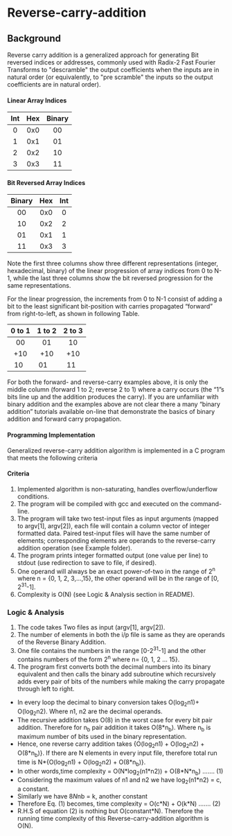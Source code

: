 # Reverse-carry-addition
## Background
Reverse carry  addition  is  a  generalized  approach  for  generating  Bit reversed  indices  or  addresses, commonly used with Radix-2 Fast Fourier Transforms to "descramble" the output coefficients when the inputs are in natural order (or equivalently, to "pre scramble" the inputs so the output coefficients are in natural order).

#### Linear Array Indices                                   

| Int |Hex | Binary |
| :---:         |     :---:      |         :---: |
| 0   | 0x0     | 00    |
| 1     |0x1       | 01      |
| 2     |0x2       | 10      |
| 3     |0x3       | 11      |

#### Bit Reversed Array Indices                                  

| Binary |Hex | Int |
| :---:         |     :---:      |         :---: |
| 00   | 0x0     | 0   |
| 10     |0x2       | 2      |
| 01     |0x1       | 1      |
| 11     |0x3       | 3      |

Note the first three columns show three different representations (integer, hexadecimal, binary) of the  linear progression  of  array  indices from  0 to N-1, while the  last three  columns show the bit reversed  progression for the same representations.

For the linear progression, the increments from 0 to N-1 consist of adding a bit to the least significant  bit-position with carries propagated “forward” from right-to-left, as shown in following Table.    

| 0 to 1 |1 to 2 | 2 to 3 |
| :---:         |     :---:      |         :---: |
| 00   | 01     | 10    |
|+10   |+10    | +10 |
| 10   | 01     | 11    |

For both the forward- and reverse-carry examples above, it is only the middle column (forward 1 to 2;  reverse 2 to 1) where a carry occurs (the “1”s bits line up and the addition produces the carry).  If you  are unfamiliar with binary addition and the examples above are not clear there a many “binary addition”  tutorials available on-line that demonstrate the basics of binary addition and forward carry propagation.

#### Programming Implementation
Generalized reverse-carry addition algorithm is implemented in a C program that meets the following criteria 

#### Criteria
1. Implemented algorithm is non-saturating, handles overflow/underflow conditions.  
2. The program will be compiled with gcc and executed on the command-line.
3. The program will take two test-input files as input arguments (mapped to argv[1], argv[2]), each file will contain a column vector of integer formatted data. Paired test-input files will have the  same number of elements; corresponding elements are operands to the reverse-carry addition  operation (see Example folder). 
4. The  program  prints  integer  formatted  output  (one  value  per  line)  to  stdout  (use  redirection to save to file, if desired).    
5. One operand will always be an exact  power-of-two  in the range of  2<sup>n</sup>  where  n = {0, 1, 2, 3,…,15}, the other operand will be  in the  range of [0, 2<sup>31</sup>-1].  
6. Complexity is O(N) (see Logic & Analysis section in README).   

### Logic & Analysis
1. The code takes Two files as input (argv[1], argv[2]).
2. The number of elements in both the i/p file is same as they are operands of the Reverse Binary Addition.
3. One file contains the numbers in the range [0-2<sup>31</sup>-1] and the other contains numbers of the form 2<sup>n</sup> where n= {0, 1, 2 ... 15}.
4. The program first converts both the decimal numbers into its binary equivalent and then calls the binary add subroutine which recursively adds every pair of bits of the numbers while making the carry propagate through left to right.

* In every loop the decimal to binary conversion takes O(log<sub>2</sub>n1)+ O(log<sub>2</sub>n2). Where n1, n2 are the
decimal operands.
* The recursive addition takes O(8) in the worst case for every bit pair addition. Therefore for n<sub>b</sub> pair
addition it takes O(8*n<sub>b</sub>). Where n<sub>b</sub> is maximum number of bits used in the binary representation.
* Hence, one reverse carry addition takes {O(log<sub>2</sub>n1) + O(log<sub>2</sub>n2) + O(8\*n<sub>b</sub>)}. If there are N elements in every input file, therefore total run time is N*{O(log<sub>2</sub>n1) + O(log<sub>2</sub>n2) + O(8*n<sub>b</sub>)}.
* In other words,time complexity = O(N\*log<sub>2</sub>(n1\*n2)) + O(8\*N\*n<sub>b</sub>) ....... (1)
* Considering the maximum values of n1 and n2 we have log<sub>2</sub>(n1\*n2) = c, a constant.
* Similarly we have 8*N*nb = k, another constant
* Therefore Eq. (1) becomes, time complexity = O(c\*N) + O(k\*N) ....... (2)
* R.H.S of equation (2) is nothing but O(constant\*N). Therefore the running time complexity of this Reverse-carry-addition algorithm is O(N).


